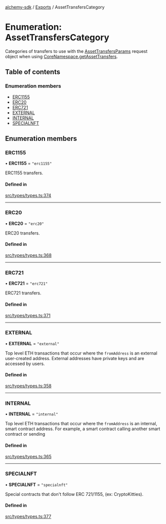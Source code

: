 [alchemy-sdk](../README.md) / [Exports](../modules.md) / AssetTransfersCategory

# Enumeration: AssetTransfersCategory

Categories of transfers to use with the [AssetTransfersParams](../interfaces/AssetTransfersParams.md) request
object when using [CoreNamespace.getAssetTransfers](../classes/CoreNamespace.md#getassettransfers).

## Table of contents

### Enumeration members

- [ERC1155](AssetTransfersCategory.md#erc1155)
- [ERC20](AssetTransfersCategory.md#erc20)
- [ERC721](AssetTransfersCategory.md#erc721)
- [EXTERNAL](AssetTransfersCategory.md#external)
- [INTERNAL](AssetTransfersCategory.md#internal)
- [SPECIALNFT](AssetTransfersCategory.md#specialnft)

## Enumeration members

### ERC1155

• **ERC1155** = `"erc1155"`

ERC1155 transfers.

#### Defined in

[src/types/types.ts:374](https://github.com/alchemyplatform/alchemy-sdk-js/blob/6dc36f9/src/types/types.ts#L374)

___

### ERC20

• **ERC20** = `"erc20"`

ERC20 transfers.

#### Defined in

[src/types/types.ts:368](https://github.com/alchemyplatform/alchemy-sdk-js/blob/6dc36f9/src/types/types.ts#L368)

___

### ERC721

• **ERC721** = `"erc721"`

ERC721 transfers.

#### Defined in

[src/types/types.ts:371](https://github.com/alchemyplatform/alchemy-sdk-js/blob/6dc36f9/src/types/types.ts#L371)

___

### EXTERNAL

• **EXTERNAL** = `"external"`

Top level ETH transactions that occur where the `fromAddress` is an
external user-created address. External addresses have private keys and are
accessed by users.

#### Defined in

[src/types/types.ts:358](https://github.com/alchemyplatform/alchemy-sdk-js/blob/6dc36f9/src/types/types.ts#L358)

___

### INTERNAL

• **INTERNAL** = `"internal"`

Top level ETH transactions that occur where the `fromAddress` is an
internal, smart contract address. For example, a smart contract calling
another smart contract or sending

#### Defined in

[src/types/types.ts:365](https://github.com/alchemyplatform/alchemy-sdk-js/blob/6dc36f9/src/types/types.ts#L365)

___

### SPECIALNFT

• **SPECIALNFT** = `"specialnft"`

Special contracts that don't follow ERC 721/1155, (ex: CryptoKitties).

#### Defined in

[src/types/types.ts:377](https://github.com/alchemyplatform/alchemy-sdk-js/blob/6dc36f9/src/types/types.ts#L377)
